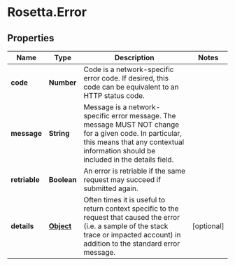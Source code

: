 # Rosetta.Error

## Properties

Name | Type | Description | Notes
------------ | ------------- | ------------- | -------------
**code** | **Number** | Code is a network-specific error code. If desired, this code can be equivalent to an HTTP status code. | 
**message** | **String** | Message is a network-specific error message. The message MUST NOT change for a given code. In particular, this means that any contextual information should be included in the details field. | 
**retriable** | **Boolean** | An error is retriable if the same request may succeed if submitted again. | 
**details** | [**Object**](.md) | Often times it is useful to return context specific to the request that caused the error (i.e. a sample of the stack trace or impacted account) in addition to the standard error message. | [optional] 



